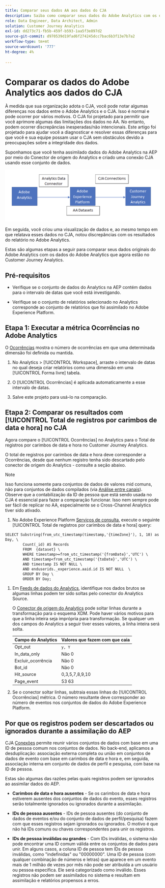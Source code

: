 ```yaml
---
title: Comparar seus dados AA aos dados do CJA
description: Saiba como comparar seus dados do Adobe Analytics com os dados do Customer Journey Analytics
role: Data Engineer, Data Architect, Admin
solution: Customer Journey Analytics
exl-id: dd273c71-fb5b-459f-b593-1aa5f3e897d2
source-git-commit: d970539d19fad6f274245dcc7bac6b3f13e7b7a2
workflow-type: tm+mt
source-wordcount: '777'
ht-degree: 4%

---
```


# Comparar os dados do Adobe Analytics aos dados do CJA

À medida que sua organização adota o CJA, você pode notar algumas diferenças nos dados entre o Adobe Analytics e o CJA. Isso é normal e pode ocorrer por vários motivos. O CJA foi projetado para permitir que você aprimore algumas das limitações dos dados no AA. No entanto, podem ocorrer discrepâncias inesperadas/não intencionais. Este artigo foi projetado para ajudar você a diagnosticar e resolver essas diferenças para que você e sua equipe possam usar o CJA sem obstáculos devido a preocupações sobre a integridade dos dados.

Suponhamos que você tenha assimilado dados do Adobe Analytics na AEP por meio do Conector de origem do Analytics e criado uma conexão CJA usando esse conjunto de dados.

![fluxo de dados](assets/compare.png)

Em seguida, você criou uma visualização de dados e, ao mesmo tempo em que relatava esses dados no CJA, notou discrepâncias com os resultados do relatório no Adobe Analytics.

Estas são algumas etapas a seguir para comparar seus dados originais do Adobe Analytics com os dados do Adobe Analytics que agora estão no Customer Journey Analytics.

## Pré-requisitos

* Verifique se o conjunto de dados do Analytics na AEP contém dados para o intervalo de datas que você está investigando.

* Verifique se o conjunto de relatórios selecionado no Analytics corresponde ao conjunto de relatórios que foi assimilado no Adobe Experience Platform.

## Etapa 1: Executar a métrica Ocorrências no Adobe Analytics

O [Ocorrências](https://experienceleague.adobe.com/docs/analytics/components/metrics/occurrences.html?lang=pt-BR) mostra o número de ocorrências em que uma determinada dimensão foi definida ou mantida.

1. No Analytics > [!UICONTROL Workspace], arraste o intervalo de datas no qual deseja criar relatórios como uma dimensão em uma [!UICONTROL Forma livre] tabela.

1. O [!UICONTROL Ocorrências] é aplicada automaticamente a esse intervalo de datas.

1. Salve este projeto para usá-lo na comparação.

## Etapa 2: Comparar os resultados com [!UICONTROL Total de registros por carimbos de data e hora] no CJA

Agora compare o [!UICONTROL Ocorrências] no Analytics para o Total de registros por carimbos de data e hora no Customer Journey Analytics.

O total de registros por carimbos de data e hora deve corresponder a Ocorrências, desde que nenhum registro tenha sido descartado pelo conector de origem do Analytics - consulte a seção abaixo.

>[!NOTE]
>
>Isso funciona somente para conjuntos de dados de valores mid comuns, não para conjuntos de dados compilados (via [Análise entre canais](/help/connections/cca/overview.md)). Observe que a contabilização da ID de pessoa que está sendo usada no CJA é essencial para fazer a comparação funcionar. Isso nem sempre pode ser fácil de replicar no AA, especialmente se o Cross-Channel Analytics tiver sido ativado.

1. No Adobe Experience Platform [Serviços de consulta](https://experienceleague.adobe.com/docs/experience-platform/query/best-practices/adobe-analytics.html), execute o seguinte [!UICONTROL Total de registros por carimbos de data e hora] query:

```
SELECT Substring(from_utc_timestamp(timestamp,'{timeZone}'), 1, 10) as Day, \ 
        Count(_id) AS Records 
        FROM  {dataset} \ 
        WHERE timestamp>=from_utc_timestamp('{fromDate}','UTC') \ 
        AND timestamp<from_utc_timestamp('{toDate}','UTC') \ 
        AND timestamp IS NOT NULL \ 
        AND enduserids._experience.aaid.id IS NOT NULL  \ 
        GROUP BY Day \ 
        ORDER BY Day; 
```

1. Em [Feeds de dados do Analytics](https://experienceleague.adobe.com/docs/analytics/export/analytics-data-feed/data-feed-contents/datafeeds-reference.html?lang=pt-BR), identifique nos dados brutos se algumas linhas podem ter sido soltas pelo conector do Analytics Source.

   O [Conector de origem do Analytics](https://experienceleague.adobe.com/docs/experience-platform/sources/ui-tutorials/create/adobe-applications/analytics.html?lang=pt-BR) pode soltar linhas durante a transformação para o esquema XDM. Pode haver vários motivos para que a linha inteira seja imprópria para transformação. Se qualquer um dos campos do Analytics a seguir tiver esses valores, a linha inteira será solta.

   | Campo do Analytics | Valores que fazem com que caia |
   | --- | --- |
   | Opt_out | `y, Y` |
   | In_data_only | Não 0 |
   | Excluir_ocorrência | Não 0 |
   | Bot_id | Não 0 |
   | Hit_source | 0,3,5,7,8,9,10 |
   | Page_event | 53 63 |

1. Se o conector soltar linhas, subtraia essas linhas do [!UICONTROL Ocorrências] métrica. O número resultante deve corresponder ao número de eventos nos conjuntos de dados do Adobe Experience Platform.

## Por que os registros podem ser descartados ou ignorados durante a assimilação do AEP

CJA [Conexões](/help/connections/create-connection.md) permite reunir vários conjuntos de dados com base em uma ID de pessoa comum nos conjuntos de dados. No back-end, aplicamos a desduplicação: associação externa completa ou união em conjuntos de dados de evento com base em carimbos de data e hora e, em seguida, associação interna em conjunto de dados de perfil e pesquisa, com base na ID de pessoa.

Estas são algumas das razões pelas quais registros podem ser ignorados ao assimilar dados do AEP.

* **Carimbos de data e hora ausentes** - Se os carimbos de data e hora estiverem ausentes dos conjuntos de dados do evento, esses registros serão totalmente ignorados ou ignorados durante a assimilação.

* **IDs de pessoa ausentes** - IDs de pessoa ausentes (do conjunto de dados de eventos e/ou do conjunto de dados de perfil/pesquisa) fazem com que esses registros sejam ignorados ou ignorados. O motivo é que não há IDs comuns ou chaves correspondentes para unir os registros.

* **IDs de pessoa inválidas ou grandes** - Com IDs inválidas, o sistema não pode encontrar uma ID comum válida entre os conjuntos de dados para unir. Em alguns casos, a coluna ID de pessoa tem IDs de pessoa inválidas, como &quot;indefinidas&quot; ou &quot;00000000&quot;. Uma ID de pessoa (com qualquer combinação de números e letras) que aparece em um evento mais de 1 milhão de vezes por mês não pode ser atribuída a um usuário ou pessoa específica. Ele será categorizado como inválido. Esses registros não podem ser assimilados no sistema e resultam em assimilação e relatórios propensos a erros.
